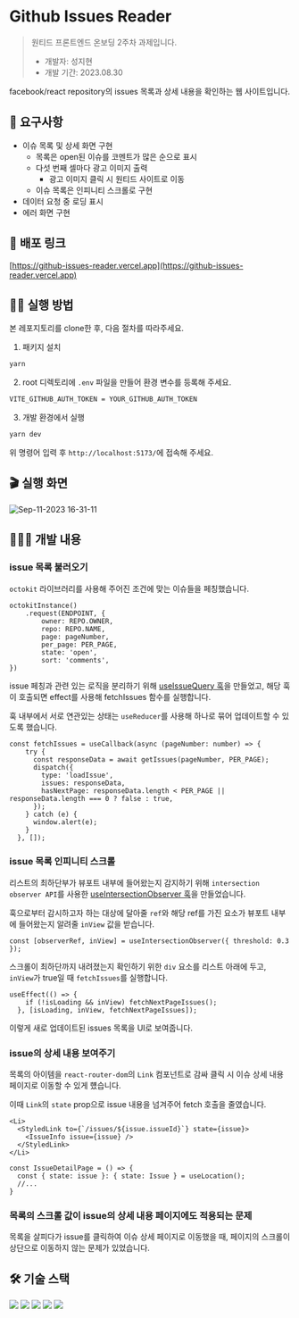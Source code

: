 # Github Issues Reader

> 원티드 프론트엔드 온보딩 2주차 과제입니다.
>
> - 개발자: 성지현
> - 개발 기간: 2023.08.30

facebook/react repository의 issues 목록과 상세 내용을 확인하는 웹 사이트입니다.

## 📄 요구사항

- 이슈 목록 및 상세 화면 구현
    - 목록은 open된 이슈를 코멘트가 많은 순으로 표시
    - 다섯 번째 셀마다 광고 이미지 출력
        - 광고 이미지 클릭 시 원티드 사이트로 이동
    - 이슈 목록은 인피니티 스크롤로 구현
- 데이터 요청 중 로딩 표시
- 에러 화면 구현

## 🔗 배포 링크

[https://github-issues-reader.vercel.app](https://github-issues-reader.vercel.app)

## 🏃‍♂️ 실행 방법

본 레포지토리를 clone한 후, 다음 절차를 따라주세요.

1. 패키지 설치
```bash
yarn
```

2. root 디렉토리에 `.env` 파일을 만들어 환경 변수를 등록해 주세요.
```bash
VITE_GITHUB_AUTH_TOKEN = YOUR_GITHUB_AUTH_TOKEN
```  

3. 개발 환경에서 실행
```bash
yarn dev
```
위 명령어 입력 후 `http://localhost:5173/`에 접속해 주세요.

## 🎬 실행 화면

![Sep-11-2023 16-31-11](https://github.com/jhsung23/github-issues-reader/assets/69228045/55e34c8a-49f6-435d-ba5f-168262137954)

## 🧑🏻‍💻 개발 내용

### issue 목록 불러오기

`octokit` 라이브러리를 사용해 주어진 조건에 맞는 이슈들을 페칭했습니다.

```tsx
octokitInstance()
	.request(ENDPOINT, {
		owner: REPO.OWNER,
		repo: REPO.NAME,
		page: pageNumber,
		per_page: PER_PAGE,
		state: 'open',
		sort: 'comments',
})
```

issue 페칭과 관련 있는 로직을 분리하기 위해 [useIssueQuery 훅](https://github.com/jhsung23/github-issues-reader/blob/main/src/apis/useIssueQuery.tsx)을 만들었고, 해당 훅이 호출되면 effect를 사용해 fetchIssues 함수를 실행합니다.

훅 내부에서 서로 연관있는 상태는 `useReducer`를 사용해 하나로 묶어 업데이트할 수 있도록 했습니다.

```tsx
const fetchIssues = useCallback(async (pageNumber: number) => {
    try {
      const responseData = await getIssues(pageNumber, PER_PAGE);
      dispatch({
        type: 'loadIssue',
        issues: responseData,
        hasNextPage: responseData.length < PER_PAGE || responseData.length === 0 ? false : true,
      });
    } catch (e) {
      window.alert(e);
    }
  }, []);
```

### issue 목록 인피니티 스크롤

리스트의 최하단부가 뷰포트 내부에 들어왔는지 감지하기 위해 `intersection observer API`를 사용한 [useIntersectionObserver 훅](https://github.com/jhsung23/github-issues-reader/blob/main/src/hooks/useIntersectionObserver.tsx)을 만들었습니다.

훅으로부터 감시하고자 하는 대상에 달아줄 `ref`와 해당 ref를 가진 요소가 뷰포트 내부에 들어왔는지 알려줄 `inView` 값을 받습니다.

```tsx
const [observerRef, inView] = useIntersectionObserver({ threshold: 0.3 });
```

스크롤이 최하단까지 내려졌는지 확인하기 위한 `div` 요소를 리스트 아래에 두고, `inView`가 true일 때 `fetchIssues`를 실행합니다.

```tsx
useEffect(() => {
    if (!isLoading && inView) fetchNextPageIssues();
  }, [isLoading, inView, fetchNextPageIssues]);
```

이렇게 새로 업데이트된 issues 목록을 UI로 보여줍니다.

### issue의 상세 내용 보여주기

목록의 아이템을 `react-router-dom`의 `Link` 컴포넌트로 감싸 클릭 시 이슈 상세 내용 페이지로 이동할 수 있게 헀습니다.

이때 `Link`의 `state` prop으로 issue 내용을 넘겨주어 fetch 호출을 줄였습니다.

```tsx
<Li>
  <StyledLink to={`/issues/${issue.issueId}`} state={issue}>
    <IssueInfo issue={issue} />
  </StyledLink>
</Li>
```

```tsx
const IssueDetailPage = () => {
  const { state: issue }: { state: Issue } = useLocation();
  //...
}
```

### 목록의 스크롤 값이 issue의 상세 내용 페이지에도 적용되는 문제

목록을 살피다가 issue를 클릭하여 이슈 상세 페이지로 이동했을 때, 페이지의 스크롤이 상단으로 이동하지 않는 문제가 있었습니다.





## 🛠️ 기술 스택

<div>
  <img src="https://img.shields.io/badge/react-61DAFB?style=flat&logo=react&logoColor=white">
  <img src="https://img.shields.io/badge/typescript-3178C6?style=flat&logo=typescript&logoColor=white">
  <img src="https://img.shields.io/badge/styled components-DB7093?style=flat&logo=styledcomponents&logoColor=white">
  <img src="https://img.shields.io/badge/react router-CA4245?style=flat&logo=react router&logoColor=white">
  <img src="https://img.shields.io/badge/octokit-343539?style=flat&logo=octokit&logoColor=white">
</div>
